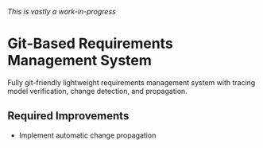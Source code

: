 *This is vastly a work-in-progress*

# Git-Based Requirements Management System

Fully git-friendly lightweight requirements management system with tracing model verification, change detection, and propagation.

## Required Improvements

- Implement automatic change propagation
